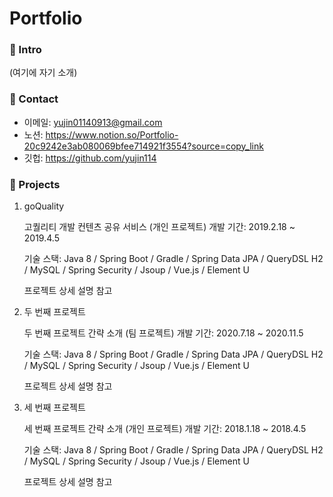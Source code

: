 # Portfolio


### 📌 Intro

(여기에 자기 소개)

### 📌 Contact

- 이메일: yujin01140913@gmail.com
- 노션: https://www.notion.so/Portfolio-20c9242e3ab080069bfee714921f3554?source=copy_link
- 깃헙: https://github.com/yujin114


### 📌 Projects
1. goQuality

    고퀄리티 개발 컨텐츠 공유 서비스 (개인 프로젝트)
    개발 기간: 2019.2.18 ~ 2019.4.5

    기술 스택:
    Java 8 / Spring Boot / Gradle / Spring Data JPA / QueryDSL
    H2 / MySQL / Spring Security / Jsoup / Vue.js / Element U

    프로젝트 상세 설명 참고

2. 두 번째 프로젝트

    두 번째 프로젝트 간략 소개 (팀 프로젝트)
    개발 기간: 2020.7.18 ~ 2020.11.5

    기술 스택:
    Java 8 / Spring Boot / Gradle / Spring Data JPA / QueryDSL
    H2 / MySQL / Spring Security / Jsoup / Vue.js / Element U

    프로젝트 상세 설명 참고

3. 세 번째 프로젝트

    세 번째 프로젝트 간략 소개 (개인 프로젝트)
    개발 기간: 2018.1.18 ~ 2018.4.5

    기술 스택:
    Java 8 / Spring Boot / Gradle / Spring Data JPA / QueryDSL
    H2 / MySQL / Spring Security / Jsoup / Vue.js / Element U

    프로젝트 상세 설명 참고
